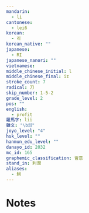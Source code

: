 ```yaml
---
mandarin:
  - lì
cantonese:
  - lei6
korean:
  - 리
korean_native: ""
japanese:
  - RI
japanese_nanori: ""
vietnamese:
middle_chinese_initial: l
middle_chinese_final: iɪ
stroke_count: 7
radical: 刀
skip_number: 1-5-2
grade_level: 2
pos: ""
english:
  - profit
羅馬字: lii
韓文: "\b릐"
joyo_level: "4"
hsk_level: ""
hanmun_edu_level: ""
danayo_id: 2032
mc_id: 165
graphemic_classification: 會意
stand_in: 利潤
aliases:
  - 鯏
---
```


# Notes
